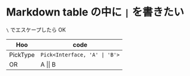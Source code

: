 # Markdown table の中に `|` を書きたい

`\` でエスケープしたら OK

| Hoo      | code                          |
| -------- | ----------------------------- |
| PickType | `Pick<Interface, 'A' \| 'B'>` |
| OR       | A \|\| B                      |
